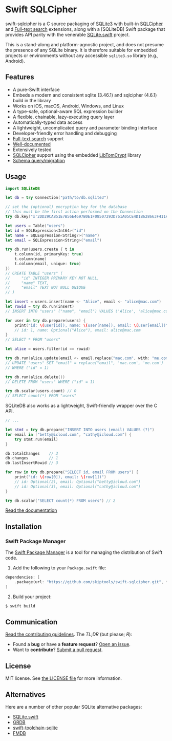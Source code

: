 # Swift SQLCipher

swift-sqlcipher is a C source packaging of [SQLite3]
with built-in [SQLCipher] and [Full-text search] extensions,
along with a [SQLiteDB] Swift package that provides
API parity with the venerable [SQLite.swift] project.

This is a stand-along and platform-agnostic project, and 
does not presume the presence of any SQLite binary.
It is therefore suitable for embedded projects or 
environments without any accessible `sqlite3.so` library (e.g., Android).

## Features

 - A pure-Swift interface
 - Embeds a modern and consistent sqlite (3.46.1) and sqlcipher (4.6.1) build in the library
 - Works on iOS, macOS, Android, Windows, and Linux
 - A type-safe, optional-aware SQL expression builder
 - A flexible, chainable, lazy-executing query layer
 - Automatically-typed data access
 - A lightweight, uncomplicated query and parameter binding interface
 - Developer-friendly error handling and debugging
 - [Full-text search][] support
 - [Well-documented][See Documentation]
 - Extensively tested
 - [SQLCipher][] support using the embedded [LibTomCrypt][] library
 - [Schema query/migration][]

[SQLCipher]: https://www.zetetic.net/sqlcipher/
[LibTomCrypt]: http://www.libtom.net/LibTomCrypt/
[Full-text search]: Documentation/Index.md#full-text-search
[Schema query/migration]: Documentation/Index.md#querying-the-schema
[See Documentation]: Documentation/Index.md#sqliteswift-documentation

## Usage

```swift
import SQLiteDB

let db = try Connection("path/to/db.sqlite3")

// set the (optional) encryption key for the database
// this must be the first action performed on the Connection
try db.key("x'2DD29CA851E7B56E4697B0E1F08507293D761A05CE4D1B628663F411A8086D99'")

let users = Table("users")
let id = SQLExpression<Int64>("id")
let name = SQLExpression<String?>("name")
let email = SQLExpression<String>("email")

try db.run(users.create { t in
    t.column(id, primaryKey: true)
    t.column(name)
    t.column(email, unique: true)
})
// CREATE TABLE "users" (
//     "id" INTEGER PRIMARY KEY NOT NULL,
//     "name" TEXT,
//     "email" TEXT NOT NULL UNIQUE
// )

let insert = users.insert(name <- "Alice", email <- "alice@mac.com")
let rowid = try db.run(insert)
// INSERT INTO "users" ("name", "email") VALUES ('Alice', 'alice@mac.com')

for user in try db.prepare(users) {
    print("id: \(user[id]), name: \(user[name]), email: \(user[email])")
    // id: 1, name: Optional("Alice"), email: alice@mac.com
}
// SELECT * FROM "users"

let alice = users.filter(id == rowid)

try db.run(alice.update(email <- email.replace("mac.com", with: "me.com")))
// UPDATE "users" SET "email" = replace("email", 'mac.com', 'me.com')
// WHERE ("id" = 1)

try db.run(alice.delete())
// DELETE FROM "users" WHERE ("id" = 1)

try db.scalar(users.count) // 0
// SELECT count(*) FROM "users"
```

SQLiteDB also works as a lightweight, Swift-friendly wrapper over the C
API.

```swift
// ...

let stmt = try db.prepare("INSERT INTO users (email) VALUES (?)")
for email in ["betty@icloud.com", "cathy@icloud.com"] {
    try stmt.run(email)
}

db.totalChanges    // 3
db.changes         // 1
db.lastInsertRowid // 3

for row in try db.prepare("SELECT id, email FROM users") {
    print("id: \(row[0]), email: \(row[1])")
    // id: Optional(2), email: Optional("betty@icloud.com")
    // id: Optional(3), email: Optional("cathy@icloud.com")
}

try db.scalar("SELECT count(*) FROM users") // 2
```

[Read the documentation][See Documentation]

## Installation

### Swift Package Manager

The [Swift Package Manager][] is a tool for managing the distribution of
Swift code.

1. Add the following to your `Package.swift` file:

  ```swift
  dependencies: [
      .package(url: "https://github.com/skiptools/swift-sqlcipher.git", from "1.0.0")
  ]
  ```

2. Build your project:

  ```sh
  $ swift build
  ```

[Swift Package Manager]: https://swift.org/package-manager


## Communication

[Read the contributing guidelines][]. The _TL;DR_ (but please; _R_):

 - Found a **bug** or have a **feature request**? [Open an issue][].
 - Want to **contribute**? [Submit a pull request][].

[Read the contributing guidelines]: ./CONTRIBUTING.md#contributing
[Open an issue]: https://github.com/skiptools/swift-sqlcipher/issues/new
[Submit a pull request]: https://github.com/skiptools/swift-sqlcipher/pulls

## License

MIT license. See [the LICENSE file](./LICENSE.txt) for more information.

## Alternatives

Here are a number of other popular SQLite alternative packages:

 - [SQLite.swift](https://github.com/stephencelis/SQLite.swift)
 - [GRDB](https://github.com/groue/GRDB.swift)
 - [swift-toolchain-sqlite](https://github.com/swiftlang/swift-toolchain-sqlite)
 - [FMDB]

[SQLite3]: https://www.sqlite.org
[SQLite.swift]: https://github.com/stephencelis/SQLite.swift
[FMDB]: https://github.com/ccgus/fmdb
